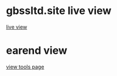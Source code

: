 # gbssltd.site live view
<a href="https://gbssltd.site"> live view </a>

# earend view 
<a href="https://www.nahidhk.info/history/#gbssltd"> view tools page</a>
